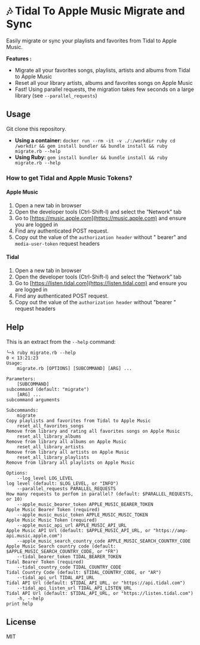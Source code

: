 # 🎶 Tidal To Apple Music Migrate and Sync

Easily migrate or sync your playlists and favorites from Tidal to Apple Music.

**Features :**
- Migrate all your favorites songs, playlists, artists and albums from Tidal to Apple Music
- Reset all your library artists, albums and favorites songs on Apple Music
- Fast! Using parallel requests, the migration takes few seconds on a large library (see `--parallel_requests`)

## Usage

Git clone this repository.

- **Using a container:** `docker run --rm -it -v ./:/workdir ruby cd /workdir && gem install bundler && bundle install && ruby migrate.rb --help`
- **Using Ruby:** `gem install bundler && bundle install && ruby migrate.rb --help`

### How to get Tidal and Apple Music Tokens?

#### Apple Music

1. Open a new tab in browser
2. Open the developer tools (Ctrl-Shift-I) and select the “Network” tab
3. Go to [https://music.apple.com](https://music.apple.com) and ensure you are logged in
4. Find any authenticated POST request.
5. Copy out the value of the `authorization header` without " bearer" and `media-user-token` request headers

#### Tidal

1. Open a new tab in browser
2. Open the developer tools (Ctrl-Shift-I) and select the “Network” tab
3. Go to [https://listen.tidal.com](https://listen.tidal.com) and ensure you are logged in
4. Find any authenticated POST request.
5. Copy out the value of the `authorization header` without "bearer " request headers

## Help

This is an extract from the `--help` command:

```text
╰─λ ruby migrate.rb --help                                                                                                                0 < 13:21:23
Usage:
    migrate.rb [OPTIONS] [SUBCOMMAND] [ARG] ...

Parameters:
    [SUBCOMMAND]                                                         subcommand (default: "migrate")
    [ARG] ...                                                            subcommand arguments

Subcommands:
    migrate                                                              Copy playlists and favorites from Tidal to Apple Music
    reset_all_favorites_songs                                            Remove from library and rating all favorites songs on Apple Music
    reset_all_library_albums                                             Remove from library all albums on Apple Music
    reset_all_library_artists                                            Remove from library all artists on Apple Music
    reset_all_library_playlists                                          Remove from library all playlists on Apple Music

Options:
    --log_level LOG_LEVEL                                                log level (default: $LOG_LEVEL, or "INFO")
    --parallel_requests PARALLEL_REQUESTS                                How many requests to perfom in parallel? (default: $PARALLEL_REQUESTS, or 10)
    --apple_music_bearer_token APPLE_MUSIC_BEARER_TOKEN                  Apple Music Bearer Token (required)
    --apple_music_music_token APPLE_MUSIC_MUSIC_TOKEN                    Apple Music Music Token (required)
    --apple_music_api_url APPLE_MUSIC_API_URL                            Apple Music API Url (default: $APPLE_MUSIC_API_URL, or "https://amp-api.music.apple.com")
    --apple_music_search_country_code APPLE_MUSIC_SEARCH_COUNTRY_CODE    Apple Music Search country code (default: $APPLE_MUSIC_SEARCH_COUNTRY_CODE, or "FR")
    --tidal_bearer_token TIDAL_BEARER_TOKEN                              Tidal Bearer Token (required)
    --tidal_country_code TIDAL_COUNTRY_CODE                              Tidal Country Code (default: $TIDAL_COUNTRY_CODE, or "AR")
    --tidal_api_url TIDAL_API_URL                                        Tidal API Url (default: $TIDAL_API_URL, or "https://api.tidal.com")
    --tidal_api_listen_url TIDAL_API_LISTEN_URL                          Tidal API Url (default: $TIDAL_API_URL, or "https://listen.tidal.com")
    -h, --help                                                           print help

```

## License

MIT
